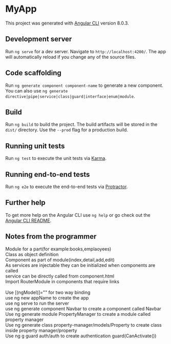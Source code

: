 # MyApp

This project was generated with [Angular CLI](https://github.com/angular/angular-cli) version 8.0.3.

## Development server

Run `ng serve` for a dev server. Navigate to `http://localhost:4200/`. The app will automatically reload if you change any of the source files.

## Code scaffolding

Run `ng generate component component-name` to generate a new component. You can also use `ng generate directive|pipe|service|class|guard|interface|enum|module`.

## Build

Run `ng build` to build the project. The build artifacts will be stored in the `dist/` directory. Use the `--prod` flag for a production build.

## Running unit tests

Run `ng test` to execute the unit tests via [Karma](https://karma-runner.github.io).

## Running end-to-end tests

Run `ng e2e` to execute the end-to-end tests via [Protractor](http://www.protractortest.org/).

## Further help

To get more help on the Angular CLI use `ng help` or go check out the [Angular CLI README](https://github.com/angular/angular-cli/blob/master/README.md).


## Notes from the programmer

Module for a part(for example:books,emplaoyees)\
Class as object definition\
Component as part of module(index,detail,add,edit)\
As services are injectable they can be initialized when components are called\
service can be directly called from component.html\
Import RouterModule in components that require links\
\
Use [(ngModel)]="" for two way binding\
use ng new appName to create the app\
use ng serve to run the server\
use ng generate component Navbar to create a component called Navbar\
Use ng generate module PropertyManager to create a module called property manager\
Use ng generate class property-manager/models/Property to create class inside property manager/property\
Use ng g guard auth/auth to create authentication guard(CanActivate())